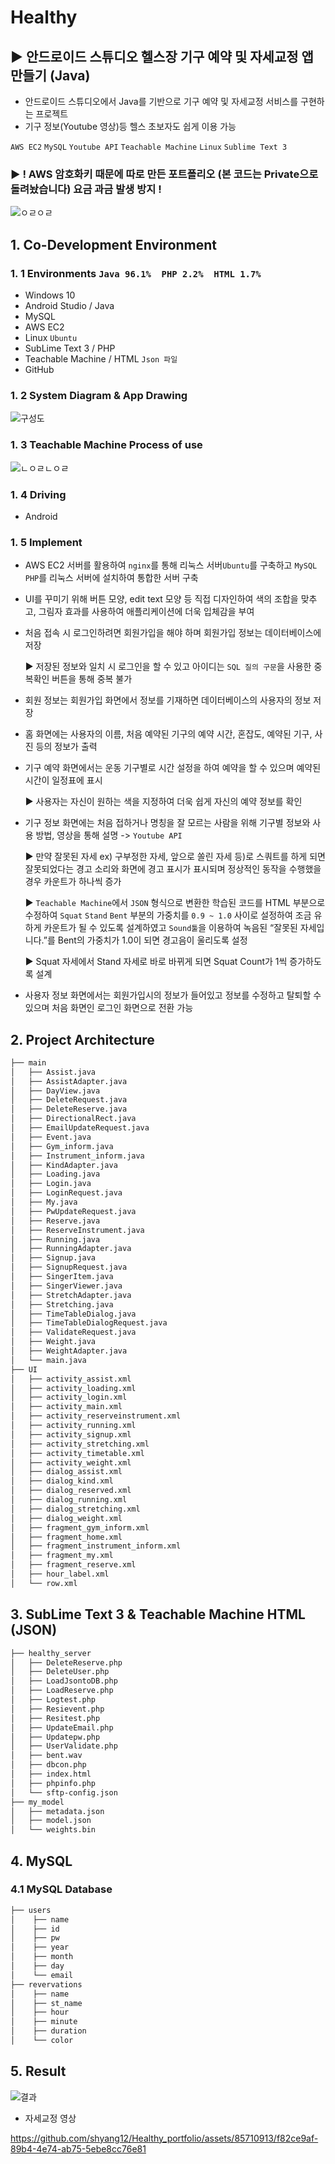 # Healthy
## ▶ 안드로이드 스튜디오 헬스장 기구 예약 및 자세교정 앱 만들기 (Java)
 
 - 안드로이드 스튜디오에서 Java를 기반으로 기구 예약 및 자세교정 서비스를 구현하는 프로젝트
 - 기구 정보(Youtube 영상)등 헬스 초보자도 쉽게 이용 가능

`AWS EC2` `MySQL` `Youtube API` `Teachable Machine` `Linux` `Sublime Text 3`

### ▶ ! AWS 암호화키 때문에 따로 만든 포트폴리오 (본 코드는 Private으로 돌려놨습니다) 요금 과금 발생 방지 !

![ㅇㄹㅇㄹ](https://github.com/shyang12/Healthy_portfolio/assets/85710913/25848d04-8d43-4b8d-a54f-2ad69b21f9cc)


## 1. Co-Development Environment   
### 1. 1 Environments `Java 96.1%  PHP 2.2%  HTML 1.7%`
- Windows 10
- Android Studio / Java
- MySQL
- AWS EC2
- Linux `Ubuntu`
- SubLime Text 3 / PHP
- Teachable Machine / HTML `Json 파일`
- GitHub

### 1. 2 System Diagram & App Drawing

![구성도](https://github.com/shyang12/Healthy_portfolio/assets/85710913/bc9a41f8-c782-4860-b747-a01bae3a94a2)


### 1. 3 Teachable Machine Process of use

![ㄴㅇㄹㄴㅇㄹ](https://github.com/shyang12/Healthy_portfolio/assets/85710913/11051066-3f9e-4148-8229-fcc57c6a8588)


### 1. 4 Driving
- Android

### 1. 5 Implement
- AWS EC2 서버를 활용하여 `nginx`를 통해 리눅스 서버`Ubuntu`를 구축하고 `MySQL` `PHP`를 리눅스 서버에 설치하여 통합한 서버 구축
- UI를 꾸미기 위해 버튼 모양, edit text 모양 등 직접 디자인하여 색의 조합을 맞추고, 그림자 효과를 사용하여 애플리케이션에 더욱 입체감을 부여
- 처음 접속 시 로그인하려면 회원가입을 해야 하며 회원가입 정보는 데이터베이스에 저장

  ▶ 저장된 정보와 일치 시 로그인을 할 수 있고 아이디는 `SQL 질의 구문`을 사용한 중복확인 버튼을 통해 중복 불가
- 회원 정보는 회원가입 화면에서 정보를 기재하면 데이터베이스의 사용자의 정보 저장
- 홈 화면에는 사용자의 이름, 처음 예약된 기구의 예약 시간, 혼잡도, 예약된 기구, 사진 등의 정보가 출력
- 기구 예약 화면에서는 운동 기구별로 시간 설정을 하여 예약을 할 수 있으며 예약된 시간이 일정표에 표시

  ▶ 사용자는 자신이 원하는 색을 지정하여 더욱 쉽게 자신의 예약 정보를 확인
- 기구 정보 화면에는 처음 접하거나 명칭을 잘 모르는 사람을 위해 기구별 정보와 사용 방법, 영상을 통해 설명 -> `Youtube API`

  ▶ 만약 잘못된 자세 ex) 구부정한 자세, 앞으로 쏠린 자세 등)로 스쿼트를 하게 되면 잘못되었다는 경고 소리와 화면에 경고 표시가 표시되며
     정상적인 동작을 수행했을 경우 카운트가 하나씩 증가

  ▶ `Teachable Machine`에서 `JSON` 형식으로 변환한 학습된 코드를 HTML 부분으로 수정하여 `Squat` `Stand` `Bent` 부분의 가중치를 `0.9 ~ 1.0`
     사이로 설정하여 조금 유하게 카운트가 될 수 있도록 설계하였고 `Sound툴`을 이용하여 녹음된 “잘못된 자세입니다.”를 Bent의 가중치가
     1.0이 되면 경고음이 울리도록 설정

  ▶ Squat 자세에서 Stand 자세로 바로 바뀌게 되면 Squat Count가 1씩 증가하도록 설계
- 사용자 정보 화면에서는 회원가입시의 정보가 들어있고 정보를 수정하고 탈퇴할 수 있으며 처음 화면인 로그인 화면으로 전환 가능

## 2. Project Architecture   
```bash
├── main
│   ├── Assist.java
│   ├── AssistAdapter.java
│   ├── DayView.java
│   ├── DeleteRequest.java
│   ├── DeleteReserve.java
│   ├── DirectionalRect.java
│   ├── EmailUpdateRequest.java
│   ├── Event.java
│   ├── Gym_inform.java
│   ├── Instrument_inform.java
│   ├── KindAdapter.java
│   ├── Loading.java
│   ├── Login.java
│   ├── LoginRequest.java
│   ├── My.java
│   ├── PwUpdateRequest.java
│   ├── Reserve.java
│   ├── ReserveInstrument.java
│   ├── Running.java
│   ├── RunningAdapter.java
│   ├── Signup.java
│   ├── SignupRequest.java
│   ├── SingerItem.java
│   ├── SingerViewer.java
│   ├── StretchAdapter.java
│   ├── Stretching.java
│   ├── TimeTableDialog.java
│   ├── TimeTableDialogRequest.java
│   ├── ValidateRequest.java
│   ├── Weight.java
│   ├── WeightAdapter.java
│   └── main.java
├── UI
│   ├── activity_assist.xml
│   ├── activity_loading.xml
│   ├── activity_login.xml
│   ├── activity_main.xml
│   ├── activity_reserveinstrument.xml
│   ├── activity_running.xml
│   ├── activity_signup.xml
│   ├── activity_stretching.xml
│   ├── activity_timetable.xml
│   ├── activity_weight.xml
│   ├── dialog_assist.xml
│   ├── dialog_kind.xml
│   ├── dialog_reserved.xml
│   ├── dialog_running.xml
│   ├── dialog_stretching.xml
│   ├── dialog_weight.xml
│   ├── fragment_gym_inform.xml
│   ├── fragment_home.xml
│   ├── fragment_instrument_inform.xml
│   ├── fragment_my.xml
│   ├── fragment_reserve.xml
│   ├── hour_label.xml
│   └── row.xml
```

## 3. SubLime Text 3 & Teachable Machine HTML (JSON)
```bash
├── healthy_server
│   ├── DeleteReserve.php
│   ├── DeleteUser.php
│   ├── LoadJsontoDB.php
│   ├── LoadReserve.php
│   ├── Logtest.php
│   ├── Resievent.php
│   ├── Resitest.php
│   ├── UpdateEmail.php
│   ├── Updatepw.php
│   ├── UserValidate.php
│   ├── bent.wav
│   ├── dbcon.php
│   ├── index.html
│   ├── phpinfo.php
│   └── sftp-config.json
├── my_model
│   ├── metadata.json
│   ├── model.json
│   └── weights.bin
```

## 4. MySQL   
### 4.1 MySQL Database
```bash
├── users
│    ├── name
│    ├── id
│    ├── pw
│    ├── year
│    ├── month
│    ├── day
│    └── email
├── revervations
│    ├── name
│    ├── st_name
│    ├── hour
│    ├── minute
│    ├── duration
│    └── color
```

## 5. Result

![결과](https://github.com/shyang12/Healthy_portfolio/assets/85710913/19d9bc24-66be-4e5e-866a-48dd6d5610d5)

- 자세교정 영상

https://github.com/shyang12/Healthy_portfolio/assets/85710913/f82ce9af-89b4-4e74-ab75-5ebe8cc76e81

  
